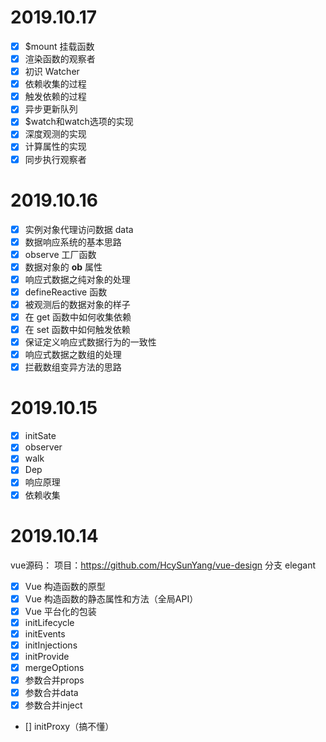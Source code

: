 # 2019.10.17
- [x] $mount 挂载函数
- [x] 渲染函数的观察者
- [x] 初识 Watcher
- [x] 依赖收集的过程
- [x] 触发依赖的过程
- [x] 异步更新队列
- [x] $watch和watch选项的实现
- [x] 深度观测的实现
- [x] 计算属性的实现
- [x] 同步执行观察者

# 2019.10.16
- [x] 实例对象代理访问数据 data
- [x] 数据响应系统的基本思路
- [x] observe 工厂函数
- [x] 数据对象的 __ob__ 属性
- [x] 响应式数据之纯对象的处理
- [x] defineReactive 函数
- [x] 被观测后的数据对象的样子
- [x] 在 get 函数中如何收集依赖
- [x] 在 set 函数中如何触发依赖
- [x] 保证定义响应式数据行为的一致性
- [x] 响应式数据之数组的处理
- [x] 拦截数组变异方法的思路
# 2019.10.15
- [x] initSate
- [x] observer
- [x] walk
- [x] Dep
- [x] 响应原理
- [x] 依赖收集
# 2019.10.14
vue源码：
项目：https://github.com/HcySunYang/vue-design 分支  elegant
- [x] Vue 构造函数的原型
- [x] Vue 构造函数的静态属性和方法（全局API）
- [x] Vue 平台化的包装
- [x] initLifecycle
- [x] initEvents
- [x] initInjections
- [x] initProvide
- [x] mergeOptions
- [x] 参数合并props
- [x] 参数合并data
- [x] 参数合并inject
- [] initProxy（搞不懂）



